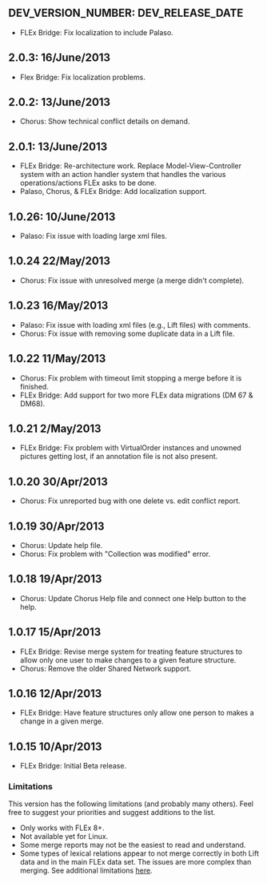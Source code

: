 ## DEV_VERSION_NUMBER: DEV_RELEASE_DATE
* FLEx Bridge: Fix localization to include Palaso.
## 2.0.3: 16/June/2013
* Flex Bridge: Fix localization problems.
## 2.0.2: 13/June/2013
* Chorus: Show technical conflict details on demand.
## 2.0.1: 13/June/2013
* FLEx Bridge: Re-architecture work. Replace Model-View-Controller system with an action handler system that handles the various operations/actions FLEx asks to be done.
* Palaso, Chorus, & FLEx Bridge: Add localization support.
## 1.0.26: 10/June/2013
* Palaso: Fix issue with loading large xml files.
## 1.0.24 22/May/2013
* Chorus: Fix issue with unresolved merge (a merge didn't complete).
## 1.0.23 16/May/2013
* Palaso: Fix issue with loading xml files (e.g., Lift files) with comments.
* Chorus: Fix issue with removing some duplicate data in a Lift file.
## 1.0.22 11/May/2013
* Chorus: Fix problem with timeout limit stopping a merge before it is finished.
* FLEx Bridge: Add support for two more FLEx data migrations (DM 67 & DM68).
## 1.0.21 2/May/2013
* FLEx Bridge: Fix problem with VirtualOrder instances and unowned pictures getting lost, if an annotation file is not also present.
## 1.0.20 30/Apr/2013
* Chorus: Fix unreported bug with one delete vs. edit conflict report.
## 1.0.19 30/Apr/2013
* Chorus: Update help file.
* Chorus: Fix problem with "Collection was modified" error.
## 1.0.18 19/Apr/2013
* Chorus: Update Chorus Help file and connect one Help button to the help.
## 1.0.17 15/Apr/2013
* FLEx Bridge: Revise merge system for treating feature structures to allow only one user to make changes to a given feature structure.
* Chorus: Remove the older Shared Network support.
## 1.0.16 12/Apr/2013
* FLEx Bridge: Have feature structures only allow one person to makes a change in a given merge.
## 1.0.15 10/Apr/2013
* FLEx Bridge: Initial Beta release.

### Limitations
This version has the following limitations (and probably many others). Feel free to suggest your priorities and suggest additions to the list.

* Only works with FLEx 8+.
* Not available yet for Linux.
* Some merge reports may not be the easiest to read and understand.
* Some types of lexical relations appear to not merge correctly in both Lift data and in the main FLEx data set. The issues are more complex than merging.
See additional limitations [here](http://projects.palaso.org/projects/fwbridge/wiki/Happy_Path/).

